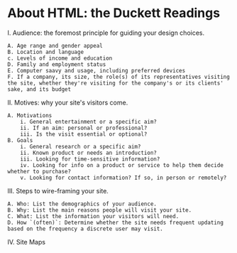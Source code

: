 # About HTML: the Duckett Readings

I. Audience: the foremost principle for guiding your design choices.

    A. Age range and gender appeal
    B. Location and language
    c. Levels of income and education
    D. Family and employment status
    E. Computer saavy and usage, including preferred devices
    F. If a company, its size, the role(s) of its representatives visiting the site, whether they're visiting for the company's or its clients' sake, and its budget

II. Motives: why your site's visitors come. 

    A. Motivations
        i. General entertainment or a specific aim?
        ii. If an aim: personal or professional?
        iii. Is the visit essential or optional? 
    B. Goals
        i. General research or a specific aim?
        ii. Known product or needs an introduction?
        iii. Looking for time-sensitive information? 
        iv. Looking for info on a product or service to help them decide whether to purchase? 
        v. Looking for contact information? If so, in person or remotely? 

III. Steps to wire-framing your site.

    A. Who: List the demographics of your audience.
    B. Why: List the main reasons people will visit your site.
    C. What: List the information your visitors will need. 
    D. How `(often)`: Determine whether the site needs frequent updating based on the frequency a discrete user may visit.

IV. Site Maps
    


